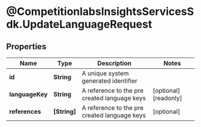 # @CompetitionlabsInsightsServicesSdk.UpdateLanguageRequest

## Properties

Name | Type | Description | Notes
------------ | ------------- | ------------- | -------------
**id** | **String** | A unique system generated identifier | 
**languageKey** | **String** | A reference to the pre created language keys | [optional] [readonly] 
**references** | **[String]** | A reference to the pre created language keys | [optional] 


